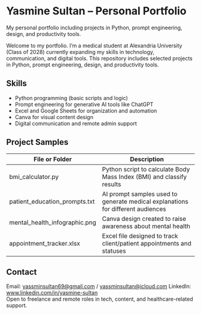 # Yasmine Sultan – Personal Portfolio
My personal portfolio including projects in Python, prompt engineering, design, and productivity tools.

Welcome to my portfolio. I’m a medical student at Alexandria University (Class of 2028) currently expanding my skills in technology, communication, and digital tools. This repository includes selected projects in Python, prompt engineering, design, and productivity tools.

## Skills

- Python programming (basic scripts and logic)
- Prompt engineering for generative AI tools like ChatGPT
- Excel and Google Sheets for organization and automation
- Canva for visual content design
- Digital communication and remote admin support

## Project Samples

| File or Folder                | Description                                                                     |
|-------------------------------|---------------------------------------------------------------------------------|
| bmi_calculator.py             | Python script to calculate Body Mass Index (BMI) and classify results           |
| patient_education_prompts.txt | AI prompt samples used to generate medical explanations for different audiences |
| mental_health_infographic.png | Canva design created to raise awareness about mental health                     |
| appointment_tracker.xlsx      | Excel file designed to track client/patient appointments and statuses           |

## Contact

Email: yassminsultan69@gmail.com / yassminsultan@icloud.com
LinkedIn: www.linkedin.com/in/yasmine-sultan  
Open to freelance and remote roles in tech, content, and healthcare-related support.
